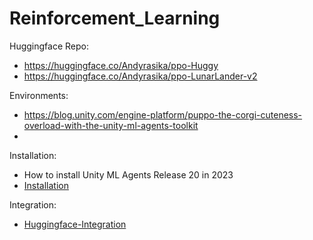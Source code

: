 # Reinforcement_Learning

Huggingface Repo:
- https://huggingface.co/Andyrasika/ppo-Huggy
- https://huggingface.co/Andyrasika/ppo-LunarLander-v2


Environments:
- https://blog.unity.com/engine-platform/puppo-the-corgi-cuteness-overload-with-the-unity-ml-agents-toolkit
- 

Installation:
- How to install Unity ML Agents Release 20 in 2023
- [Installation](https://github.com/andysingal/Reinforcement_Learning/blob/main/Installation.md)

Integration:
- [Huggingface-Integration](https://github.com/andysingal/Reinforcement_Learning/blob/main/Hugging-Face-Integration.md)
